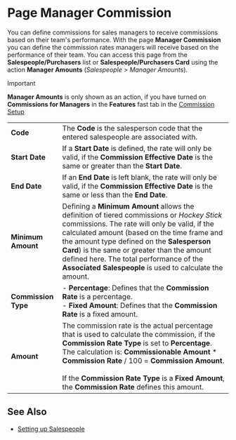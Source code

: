 # Page Manager Commission

You can define commissions for sales managers to receive commissions based on their team's performance. With the page **Manager Commission** you can define the commission rates managers will receive based on the performance of their team. You can access this page from the **Salespeople/Purchasers** list or **Salespeople/Purchasers Card** using the action **Manager Amounts** (*Salespeople > Manager Amounts*).

> [!IMPORTANT]
> **Manager Amounts** is only shown as an action, if you have turned on **Commissions for Managers** in the **Features** fast tab in the [Commission Setup](page-commission-setup.md)

|                      |                                                                                                                                   |
|----------------------|-----------------------------------------------------------------------------------------------------------------------------------|
| **Code**             | The **Code** is the salesperson code that the entered salespeople are associated with.                                            |
| **Start Date**       | If a **Start Date** is defined, the rate will only be valid, if the **Commission Effective Date** is the same or greater than the **Start Date**. |
| **End Date**         | If an **End Date** is left blank, the rate will only be valid, if the **Commission Effective Date** is the same or less than the **End Date**. |
| **Minimum Amount**   | Defining a **Minimum Amount** allows the definition of tiered commissions or *Hockey Stick* commissions. The rate will only be valid, if the calculated amount (based on the time frame and the amount type defined on the **Salesperson Card**) is the same or greater than the amount defined here. The total performance of the **Associated Salespeople** is used to calculate the amount. |
| **Commission Type**  | - **Percentage**: Defines that the **Commission Rate** is a percentage.<br>- **Fixed Amount**: Defines that the **Commission Rate** is a fixed amount. |
| **Amount**           | The commission rate is the actual percentage that is used to calculate the commission, if the **Commission Rate Type** is set to **Percentage**. The calculation is: **Commissionable Amount** * **Commission Rate** / 100 = **Commission Amount**.<br><br>If the **Commission Rate Type** is a **Fixed Amount**, the **Commission Rate** defines this amount. |

## See Also

<!-- - [Working with Manager Commissions](how-to-manager-commission.md) -->
- [Setting up Salespeople](salesperson-setup.md)
